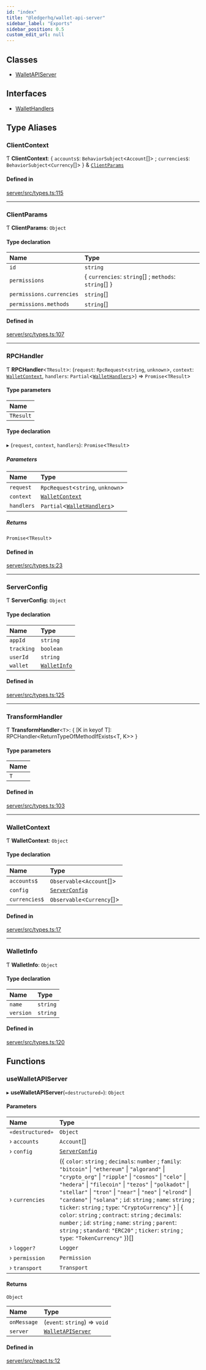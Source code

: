 ```yaml
---
id: "index"
title: "@ledgerhq/wallet-api-server"
sidebar_label: "Exports"
sidebar_position: 0.5
custom_edit_url: null
---
```


## Classes

- [WalletAPIServer](classes/WalletAPIServer.md)

## Interfaces

- [WalletHandlers](interfaces/WalletHandlers.md)

## Type Aliases

### ClientContext

Ƭ **ClientContext**: { `accounts$`: `BehaviorSubject`<`Account`[]\> ; `currencies$`: `BehaviorSubject`<`Currency`[]\>  } & [`ClientParams`](#clientparams)

#### Defined in

[server/src/types.ts:115](https://github.com/LedgerHQ/wallet-api/blob/main/packages/server/src/types.ts#L115)

___

### ClientParams

Ƭ **ClientParams**: `Object`

#### Type declaration

| Name | Type |
| :------ | :------ |
| `id` | `string` |
| `permissions` | { `currencies`: `string`[] ; `methods`: `string`[]  } |
| `permissions.currencies` | `string`[] |
| `permissions.methods` | `string`[] |

#### Defined in

[server/src/types.ts:107](https://github.com/LedgerHQ/wallet-api/blob/main/packages/server/src/types.ts#L107)

___

### RPCHandler

Ƭ **RPCHandler**<`TResult`\>: (`request`: `RpcRequest`<`string`, `unknown`\>, `context`: [`WalletContext`](#walletcontext), `handlers`: `Partial`<[`WalletHandlers`](interfaces/WalletHandlers.md)\>) => `Promise`<`TResult`\>

#### Type parameters

| Name |
| :------ |
| `TResult` |

#### Type declaration

▸ (`request`, `context`, `handlers`): `Promise`<`TResult`\>

##### Parameters

| Name | Type |
| :------ | :------ |
| `request` | `RpcRequest`<`string`, `unknown`\> |
| `context` | [`WalletContext`](#walletcontext) |
| `handlers` | `Partial`<[`WalletHandlers`](interfaces/WalletHandlers.md)\> |

##### Returns

`Promise`<`TResult`\>

#### Defined in

[server/src/types.ts:23](https://github.com/LedgerHQ/wallet-api/blob/main/packages/server/src/types.ts#L23)

___

### ServerConfig

Ƭ **ServerConfig**: `Object`

#### Type declaration

| Name | Type |
| :------ | :------ |
| `appId` | `string` |
| `tracking` | `boolean` |
| `userId` | `string` |
| `wallet` | [`WalletInfo`](#walletinfo) |

#### Defined in

[server/src/types.ts:125](https://github.com/LedgerHQ/wallet-api/blob/main/packages/server/src/types.ts#L125)

___

### TransformHandler

Ƭ **TransformHandler**<`T`\>: { [K in keyof T]: RPCHandler<ReturnTypeOfMethodIfExists<T, K\>\> }

#### Type parameters

| Name |
| :------ |
| `T` |

#### Defined in

[server/src/types.ts:103](https://github.com/LedgerHQ/wallet-api/blob/main/packages/server/src/types.ts#L103)

___

### WalletContext

Ƭ **WalletContext**: `Object`

#### Type declaration

| Name | Type |
| :------ | :------ |
| `accounts$` | `Observable`<`Account`[]\> |
| `config` | [`ServerConfig`](#serverconfig) |
| `currencies$` | `Observable`<`Currency`[]\> |

#### Defined in

[server/src/types.ts:17](https://github.com/LedgerHQ/wallet-api/blob/main/packages/server/src/types.ts#L17)

___

### WalletInfo

Ƭ **WalletInfo**: `Object`

#### Type declaration

| Name | Type |
| :------ | :------ |
| `name` | `string` |
| `version` | `string` |

#### Defined in

[server/src/types.ts:120](https://github.com/LedgerHQ/wallet-api/blob/main/packages/server/src/types.ts#L120)

## Functions

### useWalletAPIServer

▸ **useWalletAPIServer**(`«destructured»`): `Object`

#### Parameters

| Name | Type |
| :------ | :------ |
| `«destructured»` | `Object` |
| › `accounts` | `Account`[] |
| › `config` | [`ServerConfig`](#serverconfig) |
| › `currencies` | ({ `color`: `string` ; `decimals`: `number` ; `family`: ``"bitcoin"`` \| ``"ethereum"`` \| ``"algorand"`` \| ``"crypto_org"`` \| ``"ripple"`` \| ``"cosmos"`` \| ``"celo"`` \| ``"hedera"`` \| ``"filecoin"`` \| ``"tezos"`` \| ``"polkadot"`` \| ``"stellar"`` \| ``"tron"`` \| ``"near"`` \| ``"neo"`` \| ``"elrond"`` \| ``"cardano"`` \| ``"solana"`` ; `id`: `string` ; `name`: `string` ; `ticker`: `string` ; `type`: ``"CryptoCurrency"``  } \| { `color`: `string` ; `contract`: `string` ; `decimals`: `number` ; `id`: `string` ; `name`: `string` ; `parent`: `string` ; `standard`: ``"ERC20"`` ; `ticker`: `string` ; `type`: ``"TokenCurrency"``  })[] |
| › `logger?` | `Logger` |
| › `permission` | `Permission` |
| › `transport` | `Transport` |

#### Returns

`Object`

| Name | Type |
| :------ | :------ |
| `onMessage` | (`event`: `string`) => `void` |
| `server` | [`WalletAPIServer`](classes/WalletAPIServer.md) |

#### Defined in

[server/src/react.ts:12](https://github.com/LedgerHQ/wallet-api/blob/main/packages/server/src/react.ts#L12)
